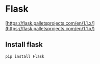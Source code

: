 # Flask

[https://flask.palletsprojects.com/en/1.1.x/](https://flask.palletsprojects.com/en/1.1.x/)

## Install flask

```
pip install Flask
```
